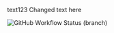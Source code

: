 text123
Changed text here

![GitHub Workflow Status (branch)](https://img.shields.io/github/actions/workflow/status/tjk2002/sem/main.yml?branch=master)